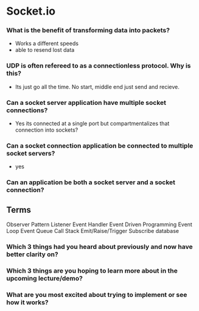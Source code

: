# Socket.io

### What is the benefit of transforming data into packets?
- Works a different speeds
- able to resend lost data
### UDP is often refereed to as a connectionless protocol. Why is this?
- Its just go all the time. No start, middle end just send and recieve.
### Can a socket server application have multiple socket connections?
- Yes its connected at a single port but compartmentalizes that connection into sockets?
### Can a socket connection application be connected to multiple socket servers?
- yes
### Can an application be both a socket server and a socket connection?

## Terms
Observer Pattern
Listener
Event Handler
Event Driven Programming
Event Loop
Event Queue
Call Stack
Emit/Raise/Trigger
Subscribe
database

### Which 3 things had you heard about previously and now have better clarity on?

### Which 3 things are you hoping to learn more about in the upcoming lecture/demo?

### What are you most excited about trying to implement or see how it works?